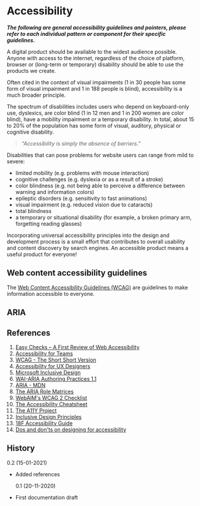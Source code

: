 # Accessibility

**_The following are general accessibility guidelines and pointers, please refer to each individual pattern or component for their specific guidelines._**

A digital product should be available to the widest audience possible. Anyone with access to the internet, regardless of the choice of platform, browser or (long-term or temporary) disability should be able to use the products we create.

Often cited in the context of visual impairments (1 in 30 people has some form of visual impairment and 1 in 188 people is blind), accessibility is a much broader principle.

The spectrum of disabilities includes users who depend on keyboard-only use, dyslexics, are color blind (1 in 12 men and 1 in 200 women are color blind), have a mobility impairment or a temporary disability. In total, about 15 to 20% of the population has some form of visual, auditory, physical or cognitive disability.

> _“Accessibility is simply the absence of barriers.”_

Disabilities that can pose problems for website users can range from mild to severe:

- limited mobility (e.g. problems with mouse interaction)
- cognitive challenges (e.g. dyslexia or as a result of a stroke)
- color blindness (e.g. not being able to perceive a difference between warning and information colors)
- epileptic disorders (e.g. sensitivity to fast animations)
- visual impairment (e.g. reduced vision due to cataracts)
- total blindness
- a temporary or situational disability (for example, a broken primary arm, forgetting reading glasses)

Incorporating universal accessibility principles into the design and development process is a small effort that contributes to overall usability and content discovery by search engines. An accessible product means a useful product for everyone!

## Web content accessibility guidelines

The [Web Content Accessibility Guidelines (WCAG)](https://www.w3.org/TR/WCAG21/) are guidelines to make information accessible to everyone.

## ARIA

## References

1. [Easy Checks – A First Review of Web Accessibility](https://www.w3.org/WAI/test-evaluate/preliminary/)
2. [Accessibility for Teams](https://accessibility.digital.gov/)
3. [WCAG - The Short Short Version](https://docs.google.com/document/d/1NQ4jZqu8VYc1MmZ3RQ1iXJCpxm47NHxFyD7R-RYbXFY/edit#)
4. [Accessibility for UX Designers](https://accessibility-for-teams.com/accessibility-for-ux-designers)
5. [Microsoft Inclusive Design](https://www.microsoft.com/design/inclusive/)
6. [WAI-ARIA Authoring Practices 1.1](https://www.w3.org/TR/wai-aria-practices-1.1/)
7. [ARIA - MDN](https://developer.mozilla.org/en-US/docs/Web/Accessibility/ARIA)
8. [The ARIA Role Matrices](http://whatsock.com/training/matrices/)
9. [WebAIM's WCAG 2 Checklist](https://webaim.org/standards/wcag/checklist)
10. [The Accessibility Cheatsheet](https://bitsofco.de/the-accessibility-cheatsheet/)
11. [The A11Y Project](https://www.a11yproject.com/)
12. [Inclusive Design Principles](https://inclusivedesignprinciples.org/)
13. [18F Accessibility Guide](https://accessibility.18f.gov/)
14. [Dos and don'ts on designing for accessibility](https://accessibility.blog.gov.uk/2016/09/02/dos-and-donts-on-designing-for-accessibility/)

## History

0.2 (15-01-2021)

- Added references

  0.1 (20-11-2020)

- First documentation draft
